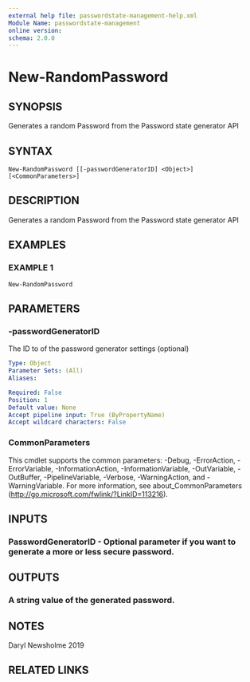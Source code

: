 ```yaml
---
external help file: passwordstate-management-help.xml
Module Name: passwordstate-management
online version:
schema: 2.0.0
---
```


# New-RandomPassword

## SYNOPSIS
Generates a random Password from the Password state generator API

## SYNTAX

```
New-RandomPassword [[-passwordGeneratorID] <Object>] [<CommonParameters>]
```

## DESCRIPTION
Generates a random Password from the Password state generator API

## EXAMPLES

### EXAMPLE 1
```
New-RandomPassword
```

## PARAMETERS

### -passwordGeneratorID
The ID to of the password generator settings (optional)

```yaml
Type: Object
Parameter Sets: (All)
Aliases:

Required: False
Position: 1
Default value: None
Accept pipeline input: True (ByPropertyName)
Accept wildcard characters: False
```

### CommonParameters
This cmdlet supports the common parameters: -Debug, -ErrorAction, -ErrorVariable, -InformationAction, -InformationVariable, -OutVariable, -OutBuffer, -PipelineVariable, -Verbose, -WarningAction, and -WarningVariable. For more information, see about_CommonParameters (http://go.microsoft.com/fwlink/?LinkID=113216).

## INPUTS

### PasswordGeneratorID - Optional parameter if you want to generate a more or less secure password.

## OUTPUTS

### A string value of the generated password.

## NOTES
Daryl Newsholme 2019

## RELATED LINKS

